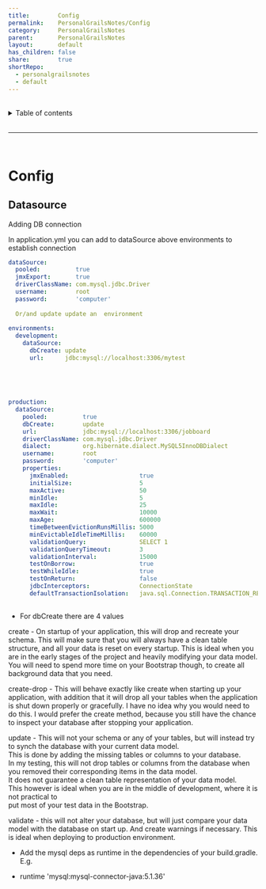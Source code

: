 ```yaml
---
title:        Config  
permalink:    PersonalGrailsNotes/Config  
category:     PersonalGrailsNotes  
parent:       PersonalGrailsNotes  
layout:       default  
has_children: false  
share:        true  
shortRepo:  
  - personalgrailsnotes  
  - default  
---
```

  
  
<br/>  
  
<details markdown="block">  
<summary>  
Table of contents  
</summary>  
{: .text-delta }  
1. TOC  
{:toc}  
</details>  
  
<br/>  
  
***  
  
<br/>  
  
# Config  
  
## Datasource  
  
Adding DB connection  
  
In application.yml you can add to dataSource above environments to establish connection  
  
```yml  
dataSource:  
  pooled:          true  
  jmxExport:       true  
  driverClassName: com.mysql.jdbc.Driver  
  username:        root  
  password:        'computer'  
  
  Or/and update update an  environment  
  
environments:  
  development:  
    dataSource:  
      dbCreate: update  
      url:      jdbc:mysql://localhost:3306/mytest  
  
  
  
  
  
production:  
  dataSource:  
    pooled:          true  
    dbCreate:        update  
    url:             jdbc:mysql://localhost:3306/jobboard  
    driverClassName: com.mysql.jdbc.Driver  
    dialect:         org.hibernate.dialect.MySQL5InnoDBDialect  
    username:        root  
    password:        'computer'  
    properties:  
      jmxEnabled:                    true  
      initialSize:                   5  
      maxActive:                     50  
      minIdle:                       5  
      maxIdle:                       25  
      maxWait:                       10000  
      maxAge:                        600000  
      timeBetweenEvictionRunsMillis: 5000  
      minEvictableIdleTimeMillis:    60000  
      validationQuery:               SELECT 1  
      validationQueryTimeout:        3  
      validationInterval:            15000  
      testOnBorrow:                  true  
      testWhileIdle:                 true  
      testOnReturn:                  false  
      jdbcInterceptors:              ConnectionState  
      defaultTransactionIsolation:   java.sql.Connection.TRANSACTION_READ_COMMITTED  
  
 ```  
  
- For dbCreate there are 4 values  
  
create - On startup of your application, this will drop and recreate your schema. This will make sure that you will always have a clean table structure, and all your data is reset on every startup. This is ideal when you are in the early stages of the project and heavily modifying your data model. You will need to spend more time on your Bootstrap though, to create all background data that you need.  
  
create-drop - This will behave exactly like create when starting up your application, with addition that it will drop all your tables when the application is shut down properly or gracefully. I have no idea why you would need to do this. I would prefer the create method, because you still have the chance to inspect your database after stopping your application.  
  
update - This will not your schema or any of your tables, but will instead try to synch the database with your current data model.  
This is done by adding the missing tables or columns to your database.  
In my testing, this will not drop tables or columns from the database when you removed their corresponding items in the data model.  
It does not guarantee a clean table representation of your data model.  
This however is ideal when you are in the middle of development, where it is not practical to  
put most of your test data in the Bootstrap.  
  
validate - this will not alter your database, but will just compare your data model with the database on start up. And create warnings if necessary. This is ideal when deploying to production environment.  
  
- Add the mysql deps as runtime in the dependencies of your build.gradle. E.g.  
  
- runtime 'mysql:mysql-connector-java:5.1.36' 